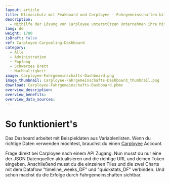 ```yaml
---
layout: article
title: Klimaschutz mit Peakboard und Carployee – Fahrgemeinschaften bilden und CO2 einsparen
description: 
  - Mithilfe der Lösung von Carployee unterstützen Unternehmen ihre Mitarbeiter dabei Fahrgemeinschaften zu bilden. Sie senken dadurch effektiv ihren ökologischen Fußabdruck, denn es wird nicht nur der CO2-Ausstoß reduziert, sondern auch die Entstehung von Staus bekämpft und Parkplätze eingespart. Die Daten werden anschließend mit einem Dashboard von Peakboard sichtbar gemacht, um den Erfolg an alle Mitarbeiter und Mitarbeiterinnen zu kommunizieren. Das motiviert weitere Angestellte mitzumachen und ebenfalls zum Klimaschutz beizutragen. Template jetzt herunterladen und das Mobilitätsverhalten deines Unternehmens nachhaltig verbessern!
lang: de
weight: 1700
isDraft: false
ref: Carployee-Carpooling-Dashboard
category:
  - Alle
  - Administration
  - Empfang
  - Schwarzes Brett
  - Nachhaltigkeit
image: Carployee-Fahrgemeinschafts-Dashboard.png
image_thumbnail: Carployee-Fahrgemeinschafts-Dashboard_thumbnail.png
download: Carployee-Fahrgemeinschafts-Dashboard.pbmx
overview_description:
overview_benefits:
overview_data_sources:
---
```


# So funktioniert's

Das Dashoard arbeitet mit Beispieldaten aus Variablenlisten. Wenn du richtige Daten verwenden möchtest, brauchst du einen [Carployee](https://www.carployee.com/) Account.

Frage direkt bei Carployee nach einem API Zugang. Nun musst du nur eine der JSON Datenquellen aktualisieren und die richtige URL und deinen Token eingeben. Anschließend musst du die einzelnen Tiles und die zwei Charts mit dem Dataflow "timeline_weeks_DF" und "quickstats_DF" verbinden. Und schon machst du die Erfolge durch Fahrgemeinschaften sichtbar.
